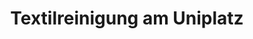 ---
title: "Textilreinigung am Uniplatz"
url: /heidelberg/textilreinigung-am-uniplatz/
shop: Wäscherei
---